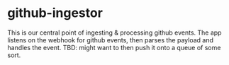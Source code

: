 # github-ingestor
This is our central point of ingesting & processing github events.
The app listens on the webhook for github events, then parses the payload and handles the event.
TBD: might want to then push it onto a queue of some sort.
